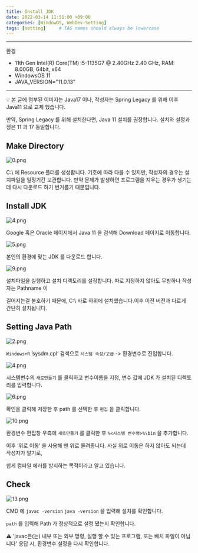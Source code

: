 ```yaml
---
title: Install JDK
date: 2022-03-14 11:51:00 +09:00
categories: [WindowOS, WebDev-Setting]
tags: [setting]     # TAG names should always be lowercase
---
```


---

환경

- 11th Gen Intel(R) Core(TM) i5-1135G7 @ 2.40GHz   2.40 GHz, RAM: 8.00GB, 64bit, x64
- WindowsOS 11
- JAVA_VERSION="11.0.13”

---

💡 본 글에 첨부된 이미지는 Java17 이나, 작성자는 Spring Legacy 를 위해 이후 Java11 으로 교체 했습니다.

만약, Spring Legacy 를 위해 설치한다면, Java 11 설치를 권장합니다. 설치와 설정과정은 11 과 17 동일합니다.

## Make Directory

![0.png](/Post_img/WindowOS/Install%20JDK/0.png)

C:\ 에 Resource 폴더를 생성합니다. 기호에 따라 다를 수 있지만, 작성자의 경우는 설치파일을 일정기간 보관합니다. 만약 문제가 발생하면 프로그램을 지우는 경우가 생기는데 다시 다운로드 하기 번거롭기 때문입니다.

## Install JDK

![4.png](/Post_img/WindowOS/Install%20JDK/4.png)

Google 혹은 Oracle 페이지에서 Java 11 을 검색해 Download 페이지로 이동합니다.

![5.png](/Post_img/WindowOS/Install%20JDK/5.png)

본인의 환경에 맞는 JDK 를 다운로드 합니다.

![9.png](/Post_img/WindowOS/Install%20JDK/9.png)

설치파일을 실행하고 설치 디렉토리를 설정합니다. 따로 지정하지 않아도 무방하나 작성자는 Pathname 이 

길어지는걸  불호하기 때문에, C:\ 바로 하위에 설치했습니다.이후 이전 버전과 다르게 간단히 설치됩니다.

## **Setting Java Path**

![2.png](/Post_img/WindowOS/Install%20JDK/2.png)

`Windows+R` ’sysdm.cpl’ 검색으로 `시스템 속성/고급` -> 환경변수로 진입합니다.

![4.png](/Post_img/WindowOS/Install%20JDK/4%201.png)

시스템변수의 `새로만들기` 를 클릭하고 변수이름을 지정, 변수 값에 JDK 가 설치된 디렉토리를 입력합니다.

![6.png](/Post_img/WindowOS/Install%20JDK/6.png)

확인을 클릭해 저장한 후 path 를 선택한 후 `편집` 을 클릭합니다.

![10.png](/Post_img/WindowOS/Install%20JDK/10.png)

환경변수 편집창 우측에 `새로만들기` 를 클릭한 후 `%<시스템 변수명>%\bin` 을 추가합니다.

이후 ‘위로  이동’ 을 사용해 맨 위로 올려줍니다. 사실 위로 이동은 하지 않아도 되는데 작성자가 알기로, 

쉽게 컴파일 에러를 방지하는 목적이라고 알고 있습니다. 

## Check

![13.png](/Post_img/WindowOS/Install%20JDK/13.png)

CMD 에 `javac -version` `java -version` 을 입력해 설치를 확인합니다. 

`path` 를 입력해 Path 가 정상적으로 설정 됐는지 확인합니다.

⚠️ 'javac은(는) 내부 또는 외부 명령, 실행 할 수 있는 프로그램, 또는 배치 파일이 아닙니다' 
응답 시, 환경변수 설정을 다시 확인합니다.